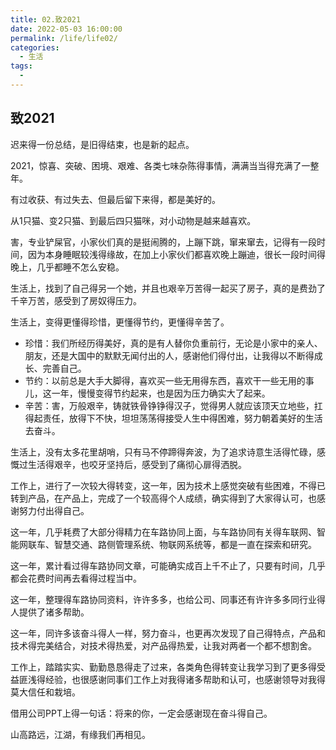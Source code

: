 ```yaml
---
title: 02.致2021
date: 2022-05-03 16:00:00
permalink: /life/life02/
categories:
  - 生活
tags:
  -
---
```


## 致2021

迟来得一份总结，是旧得结束，也是新的起点。

2021，惊喜、突破、困境、艰难、各类七味杂陈得事情，满满当当得充满了一整年。

有过收获、有过失去、但最后留下来得，都是美好的。



从1只猫、变2只猫、到最后四只猫咪，对小动物是越来越喜欢。

害，专业铲屎官，小家伙们真的是挺闹腾的，上蹦下跳，窜来窜去，记得有一段时间，因为本身睡眠较浅得缘故，在加上小家伙们都喜欢晚上蹦迪，很长一段时间得晚上，几乎都睡不怎么安稳。

生活上，找到了自己得另一个她，并且也艰辛万苦得一起买了房子，真的是费劲了千辛万苦，感受到了房奴得压力。

生活上，变得更懂得珍惜，更懂得节约，更懂得辛苦了。

- 珍惜：我们所经历得美好，真的是有人替你负重前行，无论是小家中的亲人、朋友，还是大国中的默默无闻付出的人，感谢他们得付出，让我得以不断得成长、完善自己。
- 节约：以前总是大手大脚得，喜欢买一些无用得东西，喜欢干一些无用的事儿，这一年，慢慢变得节约起来，也是因为压力确实大了起来。
- 辛苦：害，万般艰辛，铸就铁骨铮铮得汉子，觉得男人就应该顶天立地些，扛得起责任，放得下不快，坦坦荡荡得接受人生中得困难，努力朝着美好的生活去奋斗。

生活上，没有太多花里胡哨，只有马不停蹄得奔波，为了追求诗意生活得忙碌，感慨过生活得艰辛，也咬牙坚持后，感受到了痛彻心扉得洒脱。



工作上，进行了一次较大得转变，这一年，因为技术上感觉突破有些困难，不得已转到产品，在产品上，完成了一个较高得个人成绩，确实得到了大家得认可，也感谢努力付出得自己。

这一年，几乎耗费了大部分得精力在车路协同上面，与车路协同有关得车联网、智能网联车、智慧交通、路侧管理系统、物联网系统等，都是一直在探索和研究。

这一年，累计看过得车路协同文章，可能确实成百上千不止了，只要有时间，几乎都会花费时间再去看得过程当中。

这一年，整理得车路协同资料，许许多多，也给公司、同事还有许许多多同行业得人提供了诸多帮助。

这一年，同许多该奋斗得人一样，努力奋斗，也更再次发现了自己得特点，产品和技术得完美结合，对技术得热爱，对产品得热爱，让我对两者一个都不想割舍。

工作上，踏踏实实、勤勤恳恳得走了过来，各类角色得转变让我学习到了更多得受益匪浅得经验，也很感谢同事们工作上对我得诸多帮助和认可，也感谢领导对我得莫大信任和栽培。

借用公司PPT上得一句话：将来的你，一定会感谢现在奋斗得自己。

山高路远，江湖，有缘我们再相见。
